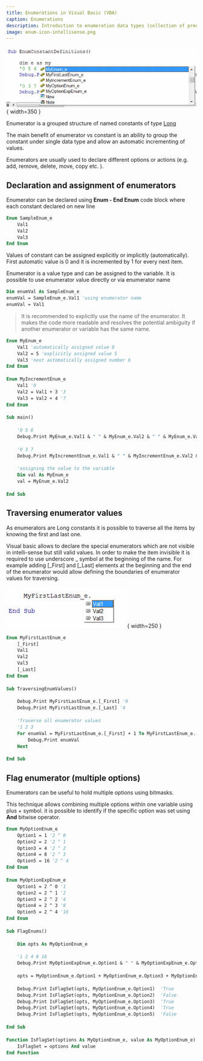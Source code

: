 ```yaml
---
title: Enumerations in Visual Basic (VBA)
caption: Enumerations
description: Introduction to enumeration data types (collection of predefined long constants) in Visual Basic
image: enum-icon-intellisense.png
---
```

![Enumerator type in intelli-sense](enum-icon-intellisense.png){ width=350 }

Enumerator is a grouped structure of named constants of type [Long](/docs/codestack/visual-basic/variables/standard-types#long)

The main benefit of enumerator vs constant is an ability to group the constant under single data type and allow an automatic incrementing of values.

Enumerators are usually used to declare different options or actions (e.g. add, remove, delete, move, copy etc. ).

## Declaration and assignment of enumerators

Enumerator can be declared using **Enum - End Enum** code block where each constant declared on new line

~~~ vb
Enum SampleEnum_e
    Val1
    Val2
    Val3
End Enum
~~~

Values of constant can be assigned explicitly or implicitly (automatically). First automatic value is 0 and it is incremented by 1 for every next item.

Enumerator is a value type and can be assigned to the variable. It is possible to use enumerator value directly or via enumerator name

~~~ vb
Dim enumVal As SampleEnum_e
enumVal = SampleEnum_e.Val1 'using enumerator name
enumVal = Val1
~~~

>It is recommended to explicitly use the name of the enumerator. It makes the code more readable and resolves the potential ambiguity if another enumerator or variable has the same name.

~~~ vb
Enum MyEnum_e
    Val1 'automatically assigned value 0
    Val2 = 5 'explicitly assigned value 5
    Val3 'next automatically assigned number 6
End Enum

Enum MyIncrementEnum_e
    Val1 '0
    Val2 = Val1 + 3 '3
    Val3 = Val2 + 4 '7
End Enum

Sub main()
    
    '0 5 6
    Debug.Print MyEnum_e.Val1 & " " & MyEnum_e.Val2 & " " & MyEnum_e.Val3
    
    '0 3 7
    Debug.Print MyIncrementEnum_e.Val1 & " " & MyIncrementEnum_e.Val2 & " " & MyIncrementEnum_e.Val3
    
    'assigning the value to the variable
    Dim val As MyEnum_e
    val = MyEnum_e.Val2
    
End Sub
~~~



## Traversing enumerator values

As enumerators are Long constants it is possible to traverse all the items by knowing the first and last one.

Visual basic allows to declare the special enumerators which are not visible in intelli-sense but still valid values. In order to make the item invisible it is required to use underscore _ symbol at the beginning of the name. For example adding [_First] and [_Last] elements at the beginning and the end of the enumerator would allow defining the boundaries of enumerator values for traversing.

![Only visible enumerator values displayed in intelli-sense](enum-invisible-elements.png){ width=250 }

~~~ vb
Enum MyFirstLastEnum_e
    [_First]
    Val1
    Val2
    Val3
    [_Last]
End Enum

Sub TraversingEnumValues()
    
    Debug.Print MyFirstLastEnum_e.[_First] '0
    Debug.Print MyFirstLastEnum_e.[_Last] '4
        
    'Traverse all enumerator values
    '1 2 3
    For enumVal = MyFirstLastEnum_e.[_First] + 1 To MyFirstLastEnum_e.[_Last] - 1
        Debug.Print enumVal
    Next
    
End Sub
~~~



## Flag enumerator (multiple options)

Enumerators can be useful to hold multiple options using bitmasks.

This technique allows combining multiple options within one variable using plus + symbol. it is possible to identify if the specific option was set using **And** bitwise operator.

~~~ vb
Enum MyOptionEnum_e
    Option1 = 1 '2 ^ 0
    Option2 = 2 '2 ^ 1
    Option3 = 4 '2 ^ 2
    Option4 = 8 '2 ^ 3
    Option5 = 16 '2 ^ 4
End Enum

Enum MyOptionExpEnum_e
    Option1 = 2 ^ 0 '1
    Option2 = 2 ^ 1 '2
    Option3 = 2 ^ 2 '4
    Option4 = 2 ^ 3 '8
    Option5 = 2 ^ 4 '16
End Enum

Sub FlagEnums()

    Dim opts As MyOptionEnum_e
    
    '1 2 4 8 16
    Debug.Print MyOptionExpEnum_e.Option1 & " " & MyOptionExpEnum_e.Option2 & " " & MyOptionExpEnum_e.Option3 & " " & MyOptionExpEnum_e.Option4 & " " & MyOptionExpEnum_e.Option5
    
    opts = MyOptionEnum_e.Option1 + MyOptionEnum_e.Option3 + MyOptionEnum_e.Option4

    Debug.Print IsFlagSet(opts, MyOptionEnum_e.Option1)  'True
    Debug.Print IsFlagSet(opts, MyOptionEnum_e.Option2)  'False
    Debug.Print IsFlagSet(opts, MyOptionEnum_e.Option3)  'True
    Debug.Print IsFlagSet(opts, MyOptionEnum_e.Option4)  'True
    Debug.Print IsFlagSet(opts, MyOptionEnum_e.Option5)  'False
    
End Sub

Function IsFlagSet(options As MyOptionEnum_e, value As MyOptionEnum_e) As Boolean
    IsFlagSet = options And value
End Function
~~~


